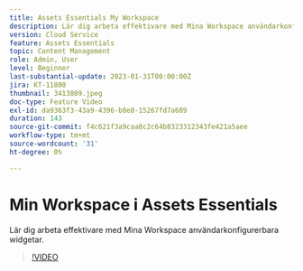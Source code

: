 ```yaml
---
title: Assets Essentials My Workspace
description: Lär dig arbeta effektivare med Mina Workspace användarkonfigurerbara widgetar.
version: Cloud Service
feature: Assets Essentials
topic: Content Management
role: Admin, User
level: Beginner
last-substantial-update: 2023-01-31T00:00:00Z
jira: KT-11800
thumbnail: 3413809.jpeg
doc-type: Feature Video
exl-id: da9363f3-43a9-4396-b8e8-15267fd7a689
duration: 143
source-git-commit: f4c621f3a9caa8c2c64b8323312343fe421a5aee
workflow-type: tm+mt
source-wordcount: '31'
ht-degree: 0%

---
```


# Min Workspace i Assets Essentials

Lär dig arbeta effektivare med Mina Workspace användarkonfigurerbara widgetar.

>[!VIDEO](https://video.tv.adobe.com/v/3413809?quality=12&learn=on)
